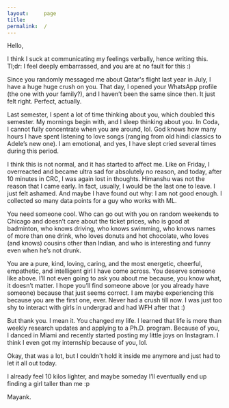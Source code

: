 ```yaml
---
layout:     page
title:      
permalink:  /
---
```

Hello,

I think I suck at communicating my feelings verbally, hence writing this. Tl;dr: I feel deeply embarrassed, and you are at no fault for this :)

Since you randomly messaged me about Qatar's flight last year in July, I have a huge huge crush on you. That day, I opened your WhatsApp profile (the one with your family?), and I haven’t been the same since then. It just felt right. Perfect, actually.

Last semester, I spent a lot of time thinking about you, which doubled this semester. My mornings begin with, and I sleep thinking about you. In Coda, I cannot fully concentrate when you are around, lol. God knows how many hours I have spent listening to love songs (ranging from old hindi classics to Adele’s new one). I am emotional, and yes, I have slept cried several times during this period.

I think this is not normal, and it has started to affect me. Like on Friday, I overreacted and became ultra sad for absolutely no reason, and today, after 10 minutes in CRC, I was again lost in thoughts. Himanshu was not the reason that I came early. In fact, usually, I would be the last one to leave. I just felt ashamed. And maybe I have found out why: I am not good enough. I collected so many data points for a guy who works with ML.

You need someone cool. Who can go out with you on random weekends to Chicago and doesn’t care about the ticket prices, who is good at badminton, who knows driving, who knows swimming, who knows names of more than one drink, who loves donuts and hot chocolate, who loves (and knows) cousins other than Indian, and who is interesting and funny even when he’s not drunk.

You are a pure, kind, loving, caring, and the most energetic, cheerful, empathetic, and intelligent girl I have come across. You deserve someone like above. I’ll not even going to ask you about me because, you know what, it doesn’t matter. I hope you’ll find someone above (or you already have someone) because that just seems correct. I am maybe experiencing this because you are the first one, ever. Never had a crush till now. I was just too shy to interact with girls in undergrad and had WFH after that :)

But thank you. I mean it. You changed my life. I learned that life is more than weekly research updates and applying to a Ph.D. program. Because of you, I danced in Miami and recently started posting my little joys on Instagram. I think I even got my internship because of you, lol.

Okay, that was a lot, but I couldn't hold it inside me anymore and just had to let it all out today.

I already feel 10 kilos lighter, and maybe someday I’ll eventually end up finding a girl taller than me :p

Mayank.  


